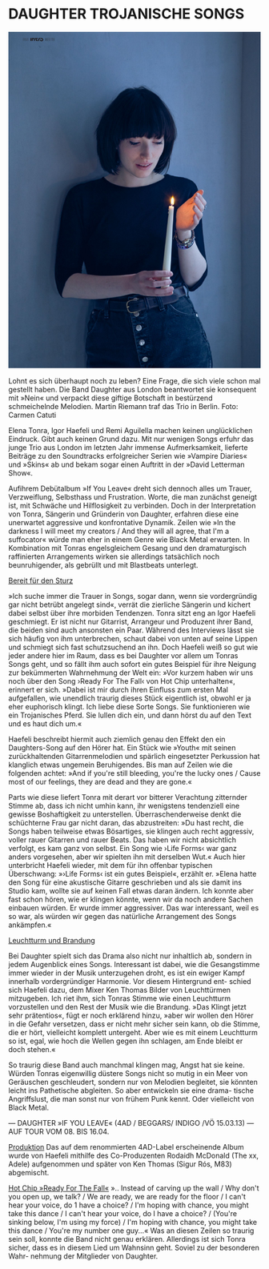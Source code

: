 # DAUGHTER TROJANISCHE SONGS

<img src="/Images/0_intro.jpg">

Lohnt es sich überhaupt noch zu leben? Eine Frage, die sich viele schon mal gestellt haben. Die Band Daughter
aus London beantwortet sie konsequent mit »Nein« und verpackt diese giftige Botschaft in bestürzend
schmeichelnde Melodien. Martin Riemann traf das Trio in Berlin. Foto: Carmen Catuti

Elena Tonra, Igor Haefeli und Remi Aguilella machen keinen unglücklichen Eindruck. Gibt auch keinen Grund dazu. Mit nur wenigen Songs erfuhr das junge Trio aus London im letzten Jahr immense Aufmerksamkeit, lieferte Beiträge zu den Soundtracks erfolgreicher Serien wie »Vampire Diaries« und »Skins« ab und bekam sogar einen Auftritt in der »David Letterman Show«.

Aufihrem Debütalbum »If You Leave« dreht sich dennoch alles um Trauer, Verzweiflung, Selbsthass und Frustration. Worte, die man zunächst geneigt ist, mit Schwäche und Hilflosigkeit zu verbinden. Doch in der Interpretation von Tonra, Sängerin und Gründerin von Daughter, erfahren diese eine unerwartet aggressive und konfrontative Dynamik. Zeilen wie »In the darkness I will meet my creators / And they will all agree, that I'm a suffocator« würde man eher in einem Genre wie Black Metal erwarten. In Kombination mit Tonras engelsgleichem Gesang und den dramaturgisch raffinierten Arrangements wirken sie allerdings tatsächlich noch beunruhigender, als gebrüllt und mit Blastbeats unterlegt.

<u>Bereit für den Sturz</u>

»Ich suche immer die Trauer in Songs, sogar dann, wenn sie vordergründig gar nicht betrübt angelegt sind«, verrät die zierliche Sängerin und kichert dabei selbst über ihre morbiden Tendenzen. Tonra sitzt eng an Igor Haefeli geschmiegt. Er ist nicht nur Gitarrist, Arrangeur und Produzent ihrer Band, die beiden sind auch ansonsten ein Paar. Während des Interviews lässt sie sich häufig von ihm unterbrechen, schaut dabei von unten auf seine Lippen und schmiegt sich fast schutzsuchend an ihn. Doch Haefeli weiß so gut wie jeder andere hier im Raum, dass es bei Daughter vor allem um Tonras Songs geht, und so fällt ihm auch sofort ein gutes Beispiel für ihre Neigung zur bekümmerten Wahrnehmung der Welt ein: »Vor kurzem haben wir uns noch über den Song ›Ready For The Fall‹ von Hot Chip unterhalten«, erinnert er sich. »Dabei ist mir durch ihren Einfluss zum ersten Mal aufgefallen, wie unendlich traurig dieses Stück eigentlich ist, obwohl er ja eher euphorisch klingt. Ich liebe diese Sorte Songs. Sie funktionieren wie ein Trojanisches Pferd. Sie lullen dich ein, und dann hörst du auf den Text und es haut dich um.« 

Haefeli beschreibt hiermit auch ziemlich genau den Effekt den ein Daughters-Song auf den Hörer hat. Ein Stück wie »Youth« mit seinen zurückhaltenden Gitarrenmelodien und spärlich eingesetzter Perkussion hat klanglich etwas ungemein Beruhigendes. Bis man auf Zeilen wie die folgenden achtet: »And if you're still bleeding, you're the lucky ones / Cause most of our feelings, they are dead and they are gone.«

Parts wie diese liefert Tonra mit derart vor bitterer Verachtung zitternder Stimme ab, dass ich nicht umhin kann, ihr wenigstens tendenziell eine gewisse Boshaftigkeit zu unterstellen. Überraschenderweise denkt die schüchterne Frau gar nicht daran, das abzustreiten: »Du hast recht, die Songs haben teilweise etwas Bösartiges, sie klingen auch recht aggressiv, voller rauer Gitarren und rauer Beats. Das haben wir nicht absichtlich verfolgt, es kam ganz von selbst. Ein Song wie ›Life Forms‹ war ganz anders vorgesehen, aber wir spielten ihn mit derselben Wut.« Auch hier unterbricht Haefeli wieder, mit dem für ihn offenbar typischen Überschwang: »›Life Forms‹ ist ein gutes Beispiel«, erzählt er. »Elena hatte den Song für eine akustische Gitarre geschrieben und als sie damit ins Studio kam, wollte sie auf keinen Fall etwas daran ändern. Ich konnte aber fast schon hören, wie er klingen könnte, wenn wir da noch andere Sachen einbauen würden. Er wurde immer aggressiver. Das war interessant, weil es so war, als würden wir gegen das natürliche Arrangement des Songs ankämpfen.«

<u>Leuchtturm und Brandung</u>

Bei Daughter spielt sich das Drama also nicht nur inhaltlich ab, sondern in jedem Augenblick eines Songs. Interessant ist dabei, wie die Gesangstimme immer wieder in der Musik unterzugehen droht, es ist ein ewiger Kampf innerhalb vordergründiger Harmonie. Vor diesem Hintergrund ent- schied sich Haefeli dazu, dem Mixer Ken Thomas Bilder von Leuchttürmen mitzugeben. Ich riet ihm, sich Tonras Stimme wie einen Leuchtturm vorzustellen und den Rest der Musik wie die Brandung. »Das Klingt jetzt sehr prätentios«, fügt er noch erklärend hinzu, »aber wir wollen den Hörer in die Gefahr versetzen, dass er nicht mehr sicher sein kann, ob die Stimme, die er hört, vielleicht komplett untergeht. Aber wie es mit einem Leuchtturm so ist, egal, wie hoch die Wellen gegen ihn schlagen, am Ende bleibt er doch stehen.«

So traurig diese Band auch manchmal klingen mag, Angst hat sie keine. Würden Tonras eigenwillig düstere Songs nicht so mutig in ein Meer von Geräuschen geschleudert, sondern nur von Melodien begleitet, sie könnten leicht ins Pathetische abgleiten. So aber entwickeln sie eine drama- tische Angriffslust, die man sonst nur von frühem Punk kennt. Oder vielleicht von Black Metal.

— DAUGHTER »IF YOU LEAVE« (4AD / BEGGARS/ INDIGO /VÖ 15.03.13)
— AUF TOUR VOM 08. BIS 16.04.

<u>Produktion</u>
Das auf dem renommierten 4AD-Label erscheinende Album wurde von Haefeli mithilfe des Co-Produzenten Rodaidh McDonald (The xx, Adele) aufgenommen und später von Ken Thomas (Sigur Rós, M83) abgemischt.

<u>Hot Chip »Ready For The Fall«</u>
».. Instead of carving up the wall / Why don't you open up, we talk? / We are ready, we are ready for the floor / I can't hear your voice, do 1 have a choice? / I'm hoping with chance, you might take this dance / I can't hear your voice, do I have a choice? / (You're sinking below, I'm using my force) / I'm hoping with chance, you might take this dance / You're my number one guy...« Was an diesen Zeilen so traurig sein soll, konnte die Band nicht genau erklären. Allerdings ist sich Tonra sicher, dass es in diesem Lied um Wahnsinn geht. Soviel zu der besonderen Wahr- nehmung der Mitglieder von Daughter.
